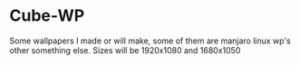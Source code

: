 # Cube-WP
Some wallpapers I made or will make, some of them are manjaro linux wp's other something else. Sizes will be 1920x1080 and 1680x1050
